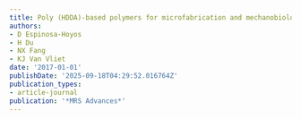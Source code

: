 ```yaml
---
title: Poly (HDDA)-based polymers for microfabrication and mechanobiology
authors:
- D Espinosa-Hoyos
- H Du
- NX Fang
- KJ Van Vliet
date: '2017-01-01'
publishDate: '2025-09-18T04:29:52.016764Z'
publication_types:
- article-journal
publication: '*MRS Advances*'
---
```

